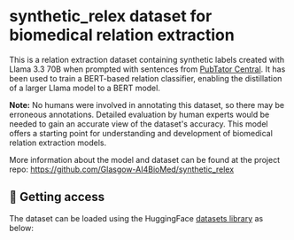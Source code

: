# synthetic_relex dataset for biomedical relation extraction

This is a relation extraction dataset containing synthetic labels created with Llama 3.3 70B when prompted with sentences from [PubTator Central](https://www.ncbi.nlm.nih.gov/research/pubtator3/). It has been used to train a BERT-based relation classifier, enabling the distillation of a larger Llama model to a BERT model.

**Note:** No humans were involved in annotating this dataset, so there may be erroneous annotations. Detailed evaluation by human experts would be needed to gain an accurate view of the dataset's accuracy. This model offers a starting point for understanding and development of biomedical relation extraction models.

More information about the model and dataset can be found at the project repo: https://github.com/Glasgow-AI4BioMed/synthetic_relex

## 📝 Getting access

The dataset can be loaded using the HuggingFace [datasets library](https://pypi.org/project/datasets/) as below:

```python

```
